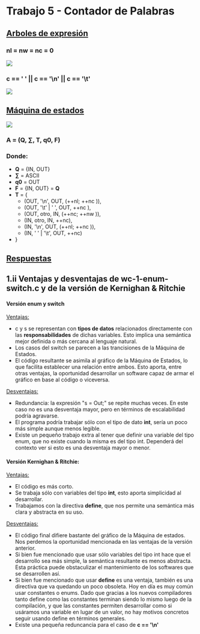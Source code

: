 # Trabajo 5 - Contador de Palabras
## <ins> Arboles de expresión
### nl = nw = nc = 0
	
<img src='https://g.gravizo.com/svg?digraph%20G%20%7B%0A%20%20node%20%5Bshape%20%3D%20circle%5D%3B%0A%20%20ranksep%3D0.1%3B%0A%20%20nodesep%3D1.0%3B%0A%20%201%20%5B%20label%20%3D%20%22%3D%22%5D%3B%0A%20%201%20-%3E%20nl%3B%0A%20%202%20%5B%20label%20%3D%20%22%3D%22%5D%3B%0A%20%201%20-%3E%202%3B%0A%20%202%20-%3E%20nw%3B%0A%20%203%20%5B%20label%20%3D%20%22%3D%22%5D%3B%0A%20%202%20-%3E%203%3B%0A%20%203%20-%3E%20nc%3B%0A%20%203%20-%3E%200%3B%0A%7D' />

### c == ' ' || c == '\n' || c == '\t'
<img src='https://g.gravizo.com/svg?%20digraph%20G%20%7B%0A%20%20node%20%5Bshape%20%3D%20circle%5D%3B%0A%20%20ranksep%3D0.2%3B%0A%20%20nodesep%3D0.8%3B%0A%20%201%20%5B%20label%20%3D%20%22%7C%7C%22%5D%3B%0A%20%202%20%5B%20label%20%3D%20%22%3D%3D%22%5D%3B%0A%20%201%20-%3E%202%3B%0A%20%203%20%5B%20label%20%3D%20%22c%22%5D%3B%0A%20%202%20-%3E%203%3B%0A%20%204%20%5B%20label%20%3D%20%22%27%20%27%22%5D%3B%0A%20%202%20-%3E%204%3B%0A%20%205%20%5B%20label%20%3D%20%22%7C%7C%22%5D%3B%0A%20%206%20%5B%20label%20%3D%20%22%3D%3D%22%5D%3B%0A%20%201%20-%3E%205%3B%0A%20%205%20-%3E%206%3B%0A%20%207%20%5B%20label%20%3D%20%22c%22%5D%3B%0A%20%206%20-%3E%207%3B%0A%20%208%20%5B%20label%20%3D%20%22%27%5C%5Cn%27%22%5D%3B%0A%20%206%20-%3E%208%3B%0A%20%209%20%5B%20label%20%3D%20%22%3D%3D%22%5D%3B%0A%20%205%20-%3E%209%0A%20%2010%20%5B%20label%20%3D%20%22c%22%5D%3B%0A%20%2011%20%5B%20label%20%3D%20%22%27%5C%5Ct%27%22%5D%3B%0A%20%209%20-%3E%2010%3B%0A%20%209%20-%3E%2011%3B%0A%7D' />

## <ins> Máquina de estados
<img src='https://g.gravizo.com/svg?digraph%20G%20%7B%0A%09rankdir%3DLR%3B%0A%09node%20%5Bshape%20%3D%20doublecircle%5D%3B%20OUT%20IN%20%0A%09OUT%20-%3E%20IN%20%5B%20label%20%3D%20%22otro%5Cn%2B%2Bnw%5Cn%2B%2Bnc%20%22%20%5D%3B%0A%09OUT%20-%3E%20OUT%20%5B%20label%20%3D%20%22%27%5C%5Cn%27%5Cn%2B%2Bnl%5Cn%2B%2Bnc%20%22%20%5D%3B%0A%09OUT%20-%3E%20OUT%20%5B%20label%20%3D%20%22%27%5C%5Ct%27%7C%27%20%27%5Cn%2B%2Bnc%20%22%20%5D%3B%0A%09IN%20-%3E%20IN%20%5B%20label%20%3D%20%22otro%5Cn%2B%2Bnc%20%22%20%5D%3B%0A%09IN%20-%3E%20OUT%20%5B%20label%20%3D%20%22%27%5C%5Ct%27%7C%27%20%27%5Cn%2B%2Bnc%20%22%20%5D%3B%0A%09IN%20-%3E%20OUT%20%5B%20label%20%3D%20%22%27%5C%5Cn%27%5Cn%2B%2Bnc%5Cn%2B%2Bnl%20%22%20%5D%3B%0A%7D' />

### **A = (Q, ∑, T, q0, F)**
### Donde:

* **Q**  = {IN, OUT}
* **∑**  = ASCII
* **q0** = OUT
* **F**  = {IN, OUT} = **Q**
* **T**  =  { 
  * (OUT, '\n', OUT, (++nl; ++nc )), 
  * (OUT, '\t' | ' ', OUT, ++nc ),
  * (OUT, otro, IN, (++nc; ++nw )),
  * (IN, otro, IN, ++nc),
  * (IN, '\n', OUT, (++nl; ++nc )),
  * (IN, ' ' | '\t', OUT, ++nc)
* }

## <ins> Respuestas

## 1.ii Ventajas y desventajas de wc-1-enum-switch.c y de la versión de Kernighan & Ritchie

#### Versión enum y switch
<ins> Ventajas:
  * c y s se representan con **tipos de datos** relacionados directamente con las **responsabilidades** de dichas variables. Esto implica una semántica mejor definida o más cercana al lenguaje natural.
  * Los casos del switch se parecen a las trancisiones de la Máquina de Estados.
  * El código resultante se asimila al gráfico de la Máquina de Estados, lo que facilita establecer una relación entre ambos. Esto aporta, entre otras ventajas, la oportunidad desarrollar un software capaz de armar el gráfico en base al código o viceversa.

<ins> Desventajas:
  * Redundancia: la expresión "s = Out;" se repite muchas veces. En este caso no es una desventaja mayor, pero en términos de escalabilidad podría agravarse.
  * El programa podría trabajar sólo con el tipo de dato **int**, sería un poco más simple aunque menos legible.
  * Existe un pequeño trabajo extra al tener que definir una variable del tipo enum, que no existe cuando la misma es del tipo int. Dependerá del contexto ver si esto es una desventaja mayor o menor.

#### Versión Kernighan & Ritchie:
<ins> Ventajas:
  * El código es más corto.
  * Se trabaja sólo con variables del tipo **int**, esto aporta simplicidad al desarrollar.
  * Trabajamos con la directiva **define**, que nos permite una semántica más clara y abstracta en su uso.

<ins> Desventajas:
  * El código final difiere bastante del gráfico de la Máquina de estados. Nos perdemos la oportunidad mencionada en las ventajas de la versión anterior.
  * Si bien fue mencionado que usar sólo variables del tipo int hace que el desarrollo sea más simple, la semántica resultante es menos abstracta. Esta práctica puede obstaculizar el mantenimiento de los softwares que se desarrollen así.
  * Si bien fue mencionado que usar **define** es una ventaja, también es una directiva que va quedando un poco obsoleta. Hoy en día es muy común usar constantes o enums. Dado que gracias a los nuevos compiladores tanto define como las constantes terminan siendo lo mismo luego de la compilación, y que las constantes permiten desarrollar como si usáramos una variable en lugar de un valor, no hay motivos concretos seguir usando define en términos generales.
  * Existe una pequeña reduncancia para el caso de **c == '\n'**
